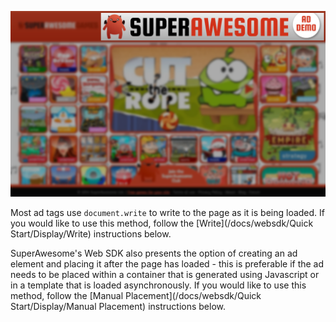 ![](https://raw.githubusercontent.com/SuperAwesomeLTD/sa-web-sdk/master/docs/images/display/example_sagames.png?token=669895__eyJzY29wZSI6IlJhd0Jsb2I6U3VwZXJBd2Vzb21lTFREL3NhLXdlYi1zZGsvbWFzdGVyL2RvY3MvaW1hZ2VzL2Rpc3BsYXkvZXhhbXBsZV9zYWdhbWVzLnBuZyIsImV4cGlyZXMiOjE0MTIwODcyMzd9--9fa006397bda939bc03e40647b82bf9e8aba96a7 "Example Display Ad")

Most ad tags use ```document.write``` to write to the page as it is being loaded. If you would like to use this method, follow the [Write](/docs/websdk/Quick Start/Display/Write) instructions below.

SuperAwesome's Web SDK also presents the option of creating an ad element and placing it after the page has loaded - this is preferable if the ad needs to be placed within a container that is generated using Javascript or in a template that is loaded asynchronously. If you would like to use this method, follow the [Manual Placement](/docs/websdk/Quick Start/Display/Manual Placement) instructions below.
